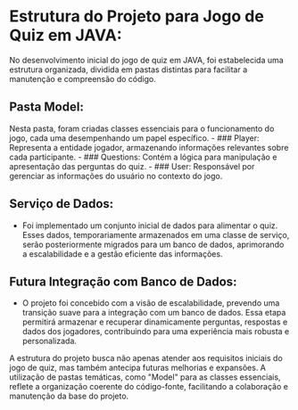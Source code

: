 # Estrutura do Projeto para Jogo de Quiz em JAVA:

No desenvolvimento inicial do jogo de quiz em JAVA, foi estabelecida uma estrutura organizada, dividida em pastas distintas para facilitar a manutenção e compreensão do código.

## Pasta Model:
Nesta pasta, foram criadas classes essenciais para o funcionamento do jogo, cada uma desempenhando um papel específico.
      - ### Player: Representa a entidade jogador, armazenando informações relevantes sobre cada participante.
      - ### Questions: Contém a lógica para manipulação e apresentação das perguntas do quiz.
      - ### User: Responsável por gerenciar as informações do usuário no contexto do jogo.

## Serviço de Dados:
   - Foi implementado um conjunto inicial de dados para alimentar o quiz. Esses dados, temporariamente armazenados em uma classe de serviço, serão posteriormente migrados para um banco de dados, aprimorando a escalabilidade e a gestão eficiente das informações.

## Futura Integração com Banco de Dados:
   - O projeto foi concebido com a visão de escalabilidade, prevendo uma transição suave para a integração com um banco de dados. Essa etapa permitirá armazenar e recuperar dinamicamente perguntas, respostas e dados dos jogadores, contribuindo para uma experiência mais robusta e personalizada.

A estrutura do projeto busca não apenas atender aos requisitos iniciais do jogo de quiz, mas também antecipa futuras melhorias e expansões. A utilização de pastas temáticas, como "Model" para as classes essenciais, reflete a organização coerente do código-fonte, facilitando a colaboração e manutenção da base do projeto.
